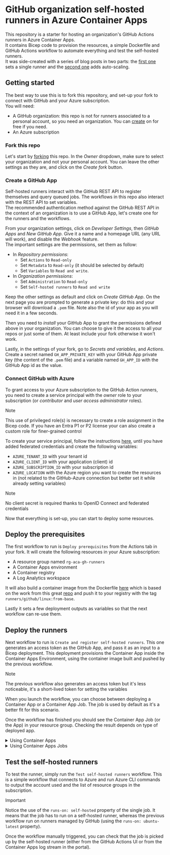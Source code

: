 # GitHub organization self-hosted runners in Azure Container Apps

This repository is a starter for hosting an organization's GitHub Actions runners in Azure Container Apps.  
It contains Bicep code to provision the resources, a simple Dockerfile and GitHub Actions workflow to automate everything and test the self-hosted runners.  
It was side-created with a series of blog posts in two parts: the [first one](https://blog.xmi.fr/posts/github-runner-container-app-part1) sets a single runner and the [second one](https://blog.xmi.fr/posts/github-runner-container-app-part2) adds auto-scaling.

## Getting started
The best way to use this is to fork this repository, and set-up your fork to connect with GitHub and your Azure subscription.  
You will need:
- A GitHub organization: this repo is not for runners associated to a personal account, so you need an organization. You can [create](https://github.com/account/organizations/new) on for free if you need.
- An Azure subscription

### Fork this repo
Let's start by [forking](https://github.com/xmi-cs/aca-gh-actions-runner/fork) this repo. In the _Owner_ dropdown, make sure to select your organization and not your personal account. You can leave the other settings as they are, and click on the _Create fork_ button.

### Create a GitHub App
Self-hosted runners interact with the GitHub REST API to register themselves and query queued jobs. The workflows in this repo also interact with the REST API to set variables.   
The recommended authentication method against the GitHub REST API in the context of an organization is to use a GitHub App, let's create one for the runners and the workflows.  

From your organization settings, click on _Developer Settings_, then _GitHub Apps_ and _New GitHub App_. Give it a name and a homepage URL (any URL will work), and disable the _Webhook_ feature.  
The important settings are the permissions, set them as follow:
- In _Repository permissions_:
  - Set `Actions` to `Read-only`
  - Set `Metadata` to `Read-only` (it should be selected by default)
  - Set `Variables` to `Read and write`.
- In _Organization permissions_:
  - Set `Administration` to `Read-only`
  - Set `Self-hosted runners` to `Read and write`

Keep the other settings as default and click on _Create GitHub App_. On the next page you are prompted to generate a private key: do this and your browser will download a `.pem` file. Note also the id of your app as you will need it in a few seconds.  

Then you need to _install_ your GitHub App to grant the permissions defined above in your organization. You can choose to give it the access to all your repos or just some of them. At least include your fork otherwise it won't work.

Lastly, in the settings of your fork, go to _Secrets and variables_, and _Actions_. Create a secret named `GH_APP_PRIVATE_KEY` with your GitHub App private key (the content of the `.pem` file) and a variable named `GH_APP_ID` with the GitHub App id as the value.

### Connect GitHub with Azure
To grant access to your Azure subscription to the GitHub Action runners, you need to create a service principal with the _owner_ role to your subscription (or _contributor_ and _user access administrator_ roles).  

> [!NOTE]
> This use of privileged role(s) is necessary to create a role assignment in the Bicep code. If you have an Entra P1 or P2 license your can also create a custom role for finer-grained control  

To create your service principal, follow the instructions [here](https://learn.microsoft.com/en-us/azure/developer/github/connect-from-azure?tabs=azure-cli%2Clinux#use-the-azure-login-action-with-openid-connect), until you have added federated credentials and create the following variables:
- `AZURE_TENANT_ID` with your tenant id
- `AZURE_CLIENT_ID` with your application (client) id
- `AZURE_SUBSCRIPTION_ID` with your subscription id
- `AZURE_LOCATION` with the Azure region you want to create the resources in (not related to the GitHub-Azure connection but better set it while already setting variables)

> [!NOTE]
> No client secret is required thanks to OpenID Connect and federated credentials

Now that everything is set-up, you can start to deploy some resources.

## Deploy the prerequisites
The first workflow to run is `Deploy prerequisites` from the Actions tab in your fork. It will create the following resources in your Azure subscription:
- A resource group named `rg-aca-gh-runners`
- A Container Apps environment
- A Container registry
- A Log Analytics workspace

It will also build a container image from the Dockerfile [here](/src/Dockerfile.from-base) which is based on the work from this great [repo](https://github.com/myoung34/docker-github-actions-runner) and push it to your registry with the tag `runners/github/linux:from-base`.  

Lastly it sets a few deployment outputs as variables so that the next workflow can re-use them.

## Deploy the runners
Next workflow to run is `Create and register self-hosted runners`. This one generates an access token as the GitHub App, and pass it as an input to a Bicep deployment. This deployment provisions the Container App inside the Container Apps Environment, using the container image built and pushed by the previous workflow.

> [!NOTE]
> The previous workflow also generates an access token but it's less noticeable, it's a short-lived token for setting the variables

When you launch the workflow, you can choose between deploying a Container App or a Container App Job. The job is used by default as it's a better fit for this scenario.

Once the workflow has finished you should see the Container App Job (or the App) in your resource group. Checking the result depends on type of deployed app.

<details>
<summary>Using Container Apps</summary>
In the _Revisions_ panel of the Container App, you should see an active revision and in the _Log Stream_ panel, a message indicating the successful connection to GitHub:

```
Runner reusage is disabled
Obtaining the token of the runner
Ephemeral option is enabled
Configuring
--------------------------------------------------------------------------------
|        ____ _ _   _   _       _          _        _   _                      |
|       / ___(_) |_| | | |_   _| |__      / \   ___| |_(_) ___  _ __  ___      |
|      | |  _| | __| |_| | | | | '_ \    / _ \ / __| __| |/ _ \| '_ \/ __|     |
|      | |_| | | |_|  _  | |_| | |_) |  / ___ \ (__| |_| | (_) | | | \__ \     |
|       \____|_|\__|_| |_|\__,_|_.__/  /_/   \_\___|\__|_|\___/|_| |_|___/     |
|                                                                              |
|                       Self-hosted runner registration                        |
|                                                                              |
--------------------------------------------------------------------------------
# Authentication
√ Connected to GitHub
# Runner Registration
√ Runner successfully added
√ Runner connection is good
# Runner settings
√ Settings Saved.
√ Connected to GitHub
Current runner version: '2.311.0'
2023-11-22 15:48:14Z: Listening for Jobs
```

You should also see the runner in the settings of your fork (in Settings > Actions > Runners):
![Idle runner in repo settings](/docs/img/github-idle-runner.png)  
You can also see it in the settings of your organization.
</details>

<details>
  <summary>Using Container Apps Jobs</summary>
  Jobs need to be triggered to appear as a runner in GitHub. At first you can check that the Container App Job has been created in the Azure portal, and the _Execution history_ is empty.
</details>


## Test the self-hosted runners
To test the runner, simply run the `Test self-hosted runners` workflow. This is a simple workflow that connects to Azure and run Azure CLI commands to output the account used and the list of resource groups in the subscription.

> [!IMPORTANT]
> Notice the use of the `runs-on: self-hosted` property of the single job. It means that the job has to run on a self-hosted runner, whereas the previous workflow run on runners managed by GitHub (using the `runs-on: ubuntu-latest` property).

Once the workflow manually triggered, you can check that the job is picked up by the self-hosted runner (either from the GitHub Actions UI or from the Container Apps log stream in the portal).
